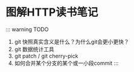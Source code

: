 # 图解HTTP读书笔记

::: warning TODO
1. git 快照真实含义是什么？为什么git会更小更快？
2. git 数据统计工具  
3. git patch / git cherry-pick
4. 如何合并某个分支的某个或一小段commit
:::

